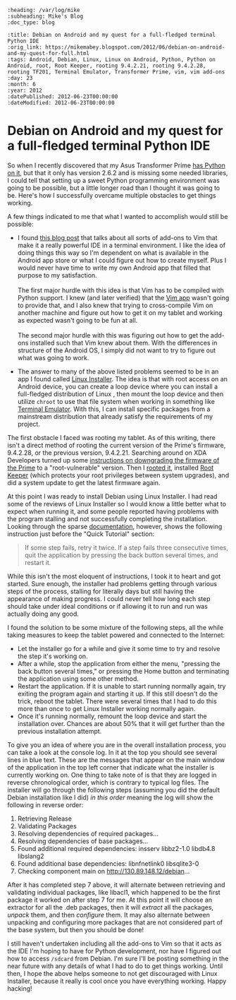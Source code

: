 ```eval_rst
:heading: /var/log/mike
:subheading: Mike's Blog
:doc_type: blog

:title: Debian on Android and my quest for a full-fledged terminal Python IDE
:orig_link: https://mikemabey.blogspot.com/2012/06/debian-on-android-and-my-quest-for-full.html
:tags: Android, Debian, Linux, Linux on Android, Python, Python on Android, root, Root Keeper, rooting 9.4.2.21, rooting 9.4.2.28, rooting TF201, Terminal Emulator, Transformer Prime, vim, vim add-ons
:day: 23
:month: 6
:year: 2012
:datePublished: 2012-06-23T00:00:00
:dateModified: 2012-06-23T00:00:00
```
# Debian on Android and my quest for a full-fledged terminal Python IDE

So when I recently discovered that my Asus Transformer Prime [has Python on it](/blog/2012/06/pydroid_at_last.md), but
that it only has version 2.6.2 and is missing some needed libraries, I could tell that setting up a sweet Python
programming environment was going to be possible, but a little longer road than I thought it was going to be. Here's how
I successfully overcame multiple obstacles to get things working.

A few things indicated to me that what I wanted to accomplish would still be possible:

* I found [this blog post](http://blog.dispatched.ch/2009/05/24/vim-as-python-ide/) that talks about all sorts of
  add-ons to Vim that make it a really powerful IDE in a terminal environment. I like the idea of doing things this way
  so I'm dependent on what is available in the Android app store or what I could figure out how to create myself. Plus
  I would never have time to write my own Android app that filled that purpose to my satisfaction.
  <br /><br />
  The first major hurdle with this idea is that Vim has to be compiled with Python support. I knew (and later verified)
  that the [Vim app](https://play.google.com/store/apps/details?id=net.momodalo.app.vimtouch&) wasn't going to provide
  that, and I also knew that trying to cross-compile Vim on another machine and figure out how to get it on my tablet
  and working as expected wasn't going to be fun at all.
  <br /><br />
  The second major hurdle with this was figuring out how to get the add-ons installed such that Vim knew about them.
  With the differences in structure of the Android OS, I simply did not want to try to figure out what was going to
  work.

* The answer to many of the above listed problems seemed to be in an app I found called [Linux
  Installer](https://play.google.com/store/apps/details?id=com.galoula.LinuxInstall). The idea is that with root access
  on an Android device, you can create a loop device where you can install a full-fledged distribution of Linux , then
  mount the loop device and then utilize `chroot` to use that file system when working in something like [Terminal
  Emulator](https://play.google.com/store/apps/details?id=jackpal.androidterm). With this, I can install specific
  packages from a mainstream distribution that already satisfy the requirements of my project.

The first obstacle I faced was rooting my tablet. As of this writing, there isn't a direct method of rooting the current
version of the Prime's firmware, 9.4.2.28, or the previous version, 9.4.2.21. Searching around on XDA Developers turned
up some [instructions on downgrading the firmware of the
Prime](http://forum.xda-developers.com/showthread.php?t=1622628) to a "root-vulnerable" version. Then I [rooted
it](http://forum.xda-developers.com/showthread.php?t=1441138), installed [Root
Keeper](https://play.google.com/store/apps/details?id=org.projectvoodoo.otarootkeeper) (which protects your root
privileges between system upgrades), and did a system update to get the latest firmware again.

At this point I was ready to install Debian using Linux Installer. I had read some of the reviews of Linux Installer so
I would know a little better what to expect when running it, and some people reported having problems with the program
stalling and not successfully completing the installation. Looking through the sparse
[documentation](http://android.galoula.com/en/LinuxInstall/), however, shows the following instruction just before the
"Quick Tutorial" section:

> If some step fails, retry it twice. If a step fails three consecutive times, quit the application by pressing the back
  button several times, and restart it.

While this isn't the most eloquent of instructions, I took it to heart and got started. Sure enough, the installer had
problems getting through various steps of the process, stalling for literally days but still having the appearance of
making progress. I could never tell how long each step should take under ideal conditions or if allowing it to run and
run was actually doing any good.

I found the solution to be some mixture of the following steps, all the while taking measures to keep the tablet powered
and connected to the Internet:

* Let the installer go for a while and give it some time to try and resolve the step it's working on.
* After a while, stop the application from either the menu, "pressing the back button several times," or pressing the
  Home button and terminating the application using some other method.
* Restart the application. If it is unable to start running normally again, try exiting the program again and starting
  it up. If this still doesn't do the trick, reboot the tablet. There were several times that I had to do this more than
  once to get Linux Installer working normally again.
* Once it's running normally, remount the loop device and start the installation over. Chances are about 50% that it will
  get further than the previous installation attempt.

To give you an idea of where you are in the overall installation process, you can take a look at the console log. In it
at the top you should see several lines in blue text. These are the messages that appear on the main window of the
application in the top left corner that indicate what the installer is currently working on. One thing to take note of
is that they are logged in reverse chronological order, which is contrary to typical log files. The installer will go
through the following steps (assuming you did the default Debian installation like I did) *in this order* meaning the
log will show the following in reverse order:

1. Retrieving Release
2. Validating Packages
3. Resolving dependencies of required packages...
4. Resolving dependencies of base packages...
5. Found additional required dependencies: insserv libbz2-1.0 libdb4.8 libslang2
6. Found additional base dependencies: libnfnetlink0 libsqlite3-0
7. Checking component main on http://130.89.148.12/debian...

After it has completed step 7 above, it will alternate between retrieving and validating individual packages, like
libacl1, which happened to be the first package it worked on after step 7 for me. At this point it will choose an
extractor for all the .deb packages, then it will *extract* all the packages, *unpack* them, and then *configure* them.
It may also alternate between unpacking and configuring more packages that are not considered part of the base system,
but then you should be done!

I still haven't undertaken including all the add-ons to Vim so that it acts as the IDE I'm hoping to have for Python
development, nor have I figured out how to access `/sdcard` from Debian. I'm sure I'll be posting something in the near
future with any details of what I had to do to get things working. Until then, I hope the above helps someone to not get
discouraged with Linux Installer, because it really is cool once you have everything working. Happy hacking!
